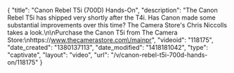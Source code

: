 {
    "title": "Canon Rebel T5i (700D) Hands-On",
    "description": "The Canon Rebel T5i has shipped very shortly after the T4i.  Has Canon made some substantial improvements over this time?  The Camera Store's Chris Niccolls takes a look.\n\nPurchase the Canon T5i from The Camera Store:\nhttps:\/\/www.thecamerastore.com\/mainpr",
    "videoid": "118175",
    "date_created": "1380137113",
    "date_modified": "1418181042",
    "type": "captivate",
    "layout": "video",
    "url": "\/v\/canon-rebel-t5i-700d-hands-on\/118175"
}